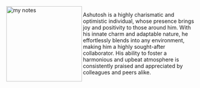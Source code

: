 <img src="/about/SA3.jpg" alt="my notes" width="200" align="left">

Ashutosh is a highly charismatic and optimistic individual, whose presence brings joy and positivity to those around him. With his innate charm and adaptable nature, he effortlessly blends into any environment, making him a highly sought-after collaborator. His ability to foster a harmonious and upbeat atmosphere is consistently praised and appreciated by colleagues and peers alike.
